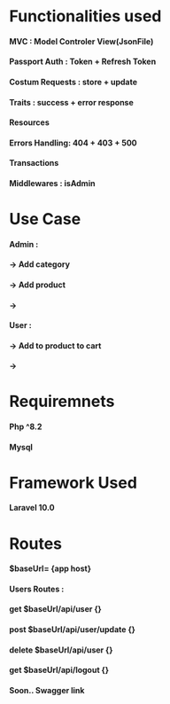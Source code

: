 # Functionalities used 
#### MVC : Model Controler View(JsonFile)
#### Passport Auth : Token + Refresh Token 
#### Costum Requests : store + update 
#### Traits : success + error response 
#### Resources 
#### Errors Handling: 404 + 403 + 500
#### Transactions
#### Middlewares : isAdmin

# Use Case 
#### Admin : 
#### -> Add category 
#### -> Add product 
#### -> 
#### User : 
#### -> Add to product to cart 
#### -> 

# Requiremnets 
#### Php ^8.2
#### Mysql 

# Framework Used 
#### Laravel 10.0

# Routes 
  #### $baseUrl= {app host}
  #### Users Routes :
  #### get      $baseUrl/api/user             {}
  #### post     $baseUrl/api/user/update      {}
  #### delete   $baseUrl/api/user             {}
  #### get      $baseUrl/api/logout           {}
  #### Soon.. Swagger link  

